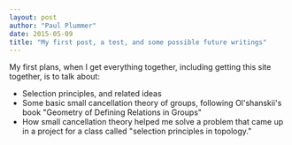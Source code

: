 ```yaml
---
layout: post
author: "Paul Plummer"
date: 2015-05-09
title: "My first post, a test, and some possible future writings"
---
```

My first plans, when I get everything together, including getting this site together, is to talk about:

* Selection principles, and related ideas
* Some basic small cancellation theory of groups, following Ol'shanskii's book "Geometry of Defining Relations in Groups"
* How small cancellation theory helped me solve a problem that came up in a project for a class called "selection principles in topology." 
